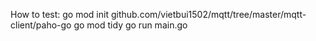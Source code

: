 How to test:
    go mod init github.com/vietbui1502/mqtt/tree/master/mqtt-client/paho-go
    go mod tidy
    go run main.go